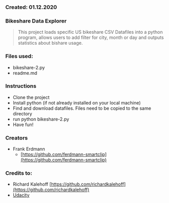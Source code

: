 ### Created: 01.12.2020

### Bikeshare Data Explorer

> This project loads specific US bikeshare CSV Datafiles into a python program, allows users to add filter for city, month or day and outputs statistics about bishare usage.

### Files used:
* bikeshare-2.py
* readme.md

### Instructions
* Clone the project
* Install python (if not already installed on your local machine)
* Find and download datafiles. Files need to be copied to the same directory
* run python bikeshare-2.py
* Have fun! 

### Creators
* Frank Erdmann
    - [https://github.com/ferdmann-smartclip](https://github.com/ferdmann-smartclip)

### Credits to:
* Richard Kalehoff [https://github.com/richardkalehoff](https://github.com/richardkalehoff)
* [Udacity](https://www.udacity.com)
